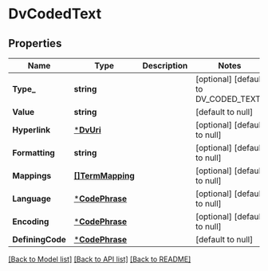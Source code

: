 # DvCodedText

## Properties
Name | Type | Description | Notes
------------ | ------------- | ------------- | -------------
**Type_** | **string** |  | [optional] [default to DV_CODED_TEXT]
**Value** | **string** |  | [default to null]
**Hyperlink** | [***DvUri**](DvUri.md) |  | [optional] [default to null]
**Formatting** | **string** |  | [optional] [default to null]
**Mappings** | [**[]TermMapping**](TermMapping.md) |  | [optional] [default to null]
**Language** | [***CodePhrase**](CodePhrase.md) |  | [optional] [default to null]
**Encoding** | [***CodePhrase**](CodePhrase.md) |  | [optional] [default to null]
**DefiningCode** | [***CodePhrase**](CodePhrase.md) |  | [default to null]

[[Back to Model list]](../README.md#documentation-for-models) [[Back to API list]](../README.md#documentation-for-api-endpoints) [[Back to README]](../README.md)

